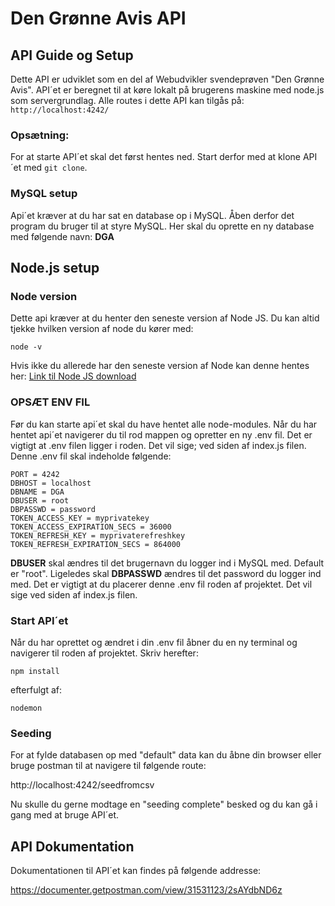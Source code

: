 # Den Grønne Avis API

## API Guide og Setup

Dette API er udviklet som en del af Webudvikler svendeprøven "Den Grønne Avis". API´et er beregnet til at køre lokalt på brugerens maskine med node.js som servergrundlag. Alle routes i dette API kan tilgås på:
`http://localhost:4242/`

### Opsætning:

For at starte API´et skal det først hentes ned. Start derfor med at klone API´et med `git clone`.

### MySQL setup

Api´et kræver at du har sat en database op i MySQL. Åben derfor det program du bruger til at styre MySQL. Her skal du oprette en ny database med følgende navn: **DGA**

## Node.js setup

### Node version

Dette api kræver at du henter den seneste version af Node JS.
Du kan altid tjekke hvilken version af node du kører med:

```
node -v
```

Hvis ikke du allerede har den seneste version af Node kan denne hentes her:
[Link til Node JS download](https://nodejs.org/en/download)

### OPSÆT ENV FIL

Før du kan starte api´et skal du have hentet alle node-modules. Når du har hentet api´et navigerer du til rod mappen og opretter en ny .env fil.
Det er vigtigt at .env filen ligger i roden. Det vil sige; ved siden af index.js filen. Denne .env fil skal indeholde følgende:

```
PORT = 4242
DBHOST = localhost
DBNAME = DGA
DBUSER = root
DBPASSWD = password
TOKEN_ACCESS_KEY = myprivatekey
TOKEN_ACCESS_EXPIRATION_SECS = 36000
TOKEN_REFRESH_KEY = myprivaterefreshkey
TOKEN_REFRESH_EXPIRATION_SECS = 864000
```

**DBUSER** skal ændres til det brugernavn du logger ind i MySQL med. Default er "root".
Ligeledes skal **DBPASSWD** ændres til det password du logger ind med.
Det er vigtigt at du placerer denne .env fil roden af projektet. Det vil sige ved siden af index.js filen.

### Start API´et

Når du har oprettet og ændret i din .env fil åbner du en ny terminal og navigerer til roden af projektet. Skriv herefter:

`npm install`

efterfulgt af:

`nodemon`

### Seeding

For at fylde databasen op med "default" data kan du åbne din browser eller bruge postman til at navigere til følgende route:

http://localhost:4242/seedfromcsv

Nu skulle du gerne modtage en "seeding complete" besked og du kan gå i gang med at bruge API´et.

## API Dokumentation

Dokumentationen til API´et kan findes på følgende addresse:

https://documenter.getpostman.com/view/31531123/2sAYdbND6z
